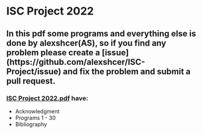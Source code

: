 <h1>ISC Project 2022</h1>

<h2>In this pdf some programs and everything else is done by alexshcer(AS), so if you find any problem please create a [issue](https://github.com/alexshcer/ISC-Project/issue) and fix the problem and submit a pull request.
 

<b><h3>[ISC Project 2022.pdf](https://github.com/alexshcer/ISC-Project/blob/main/Final/ISC%20Project%202022.pdf) have: </h2></b>

- Acknowledgment
- Programs 1 - 30
- Bibliography

